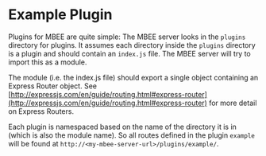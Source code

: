 # Example Plugin

Plugins for MBEE are quite simple: The MBEE server looks in the `plugins` 
directory for plugins. It assumes each directory inside the `plugins` directory
is a plugin and should contain an `index.js` file. The MBEE server will try
to import this as a module.

The module (i.e. the index.js file) should export a single object containing
an Express Router object. 
See [http://expressjs.com/en/guide/routing.html#express-router](http://expressjs.com/en/guide/routing.html#express-router)
for more detail on Express Routers.

Each plugin is namespaced based on the name of the directory it is in (which
is also the module name). So all routes defined in the plugin `example` will
be found at `http://<my-mbee-server-url>/plugins/example/`.
